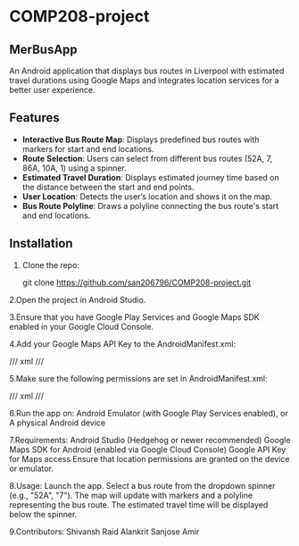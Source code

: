 # COMP208-project
## MerBusApp

An Android application that displays bus routes in Liverpool with estimated travel durations using Google Maps and integrates location services for a better user experience.

## Features

- **Interactive Bus Route Map**: Displays predefined bus routes with markers for start and end locations.
- **Route Selection**: Users can select from different bus routes (52A, 7, 86A, 10A, 1) using a spinner.
- **Estimated Travel Duration**: Displays estimated journey time based on the distance between the start and end points.
- **User Location**: Detects the user’s location and shows it on the map.
- **Bus Route Polyline**: Draws a polyline connecting the bus route's start and end locations.

## Installation

1. Clone the repo:

   git clone https://github.com/san206796/COMP208-project.git

2.Open the project in Android Studio.

3.Ensure that you have Google Play Services and Google Maps SDK enabled in your Google Cloud Console.

4.Add your Google Maps API Key to the AndroidManifest.xml:
 
 /// xml
  <meta-data
    android:name="com.google.android.geo.API_KEY"
    android:value="YOUR_API_KEY_HERE"/>///

5.Make sure the following permissions are set in AndroidManifest.xml:

///  xml
  <uses-permission android:name="android.permission.ACCESS_FINE_LOCATION"/>
  <uses-permission android:name="android.permission.ACCESS_COARSE_LOCATION"/>///

6.Run the app on:
Android Emulator (with Google Play Services enabled), or A physical Android device

7.Requirements:
Android Studio (Hedgehog or newer recommended)
Google Maps SDK for Android (enabled via Google Cloud Console)
Google API Key for Maps access
Ensure that location permissions are granted on the device or emulator.

8.Usage:
Launch the app.
Select a bus route from the dropdown spinner (e.g., "52A", "7").
The map will update with markers and a polyline representing the bus route.
The estimated travel time will be displayed below the spinner.

9.Contributors:
Shivansh
Raid
Alankrit
Sanjose
Amir


